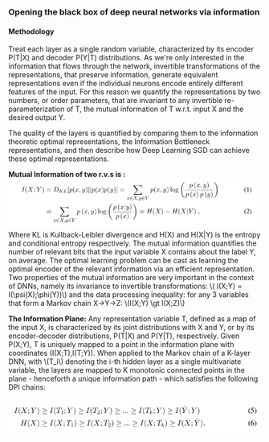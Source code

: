 ### Opening the black box of deep neural networks via information

#### Methodology
Treat each layer as a single random variable, characterized by its encoder P(T|X) and decoder P(Y|T) distributions. As we're only interested in the information that flows through the network, invertible transformations of the representations, that preserve information, generate equivalent representations even if the individual neurons encode entirely different features of the input. For this reason we quantify the representations by two numbers, or order parameters, that are invariant to any invertible re-parameterization of T, the mutual information of T w.r.t. input X and the desired output Y.

The quality of the layers is quantified by comparing them to the information theoretic optimal representations, the Information Bottleneck representations, and then describe how Deep Learning SGD can achieve these optimal representations.

**Mutual Information of two r.v.s is :**
![](./figs/opening_the_black_box/mutual_information.png) 
Where KL is Kullback-Leibler divergence and H(X) and H(X|Y) is the entropy and conditional entropy respectively. 
The mutual information quantifies the number of relevant bits that the input variable X contains about the label Y, on average. 
The optimal learning problem can be cast as learning the optimal encoder of the relevant information via an efficient representation.
Two properties of the mutual information are very important in the context of DNNs, namely its invariance to invertible transformations:
\\( I(X;Y) = I(\psi(X);\phi(Y))\\)
and the data processing inequality: for any 3 variables that form a Markov chain X->Y->Z:
\\(I(X;Y) \gt I(X;Z)\\)


**The Information Plane:**
Any representation variable T, defined as a map of the input X, is characterized by its joint distributions with X and Y, or by its encoder-decoder distributions, P(T|X) and P(Y|T), respectively. Given P(X;Y), T is uniquely mapped to a point in the information plane with coordinates (I(X;T),I(T;Y)). When applied to the Markov chain of a K-layer DNN, with \\(T_i\\) denoting the i-th hidden layer as a single multivariate variable, the layers are mapped to K monotonic connected points in the plane - henceforth a unique information path - which satisfies the following DPI chains:

![](./figs/opening_the_black_box/dpi_chain.png) 